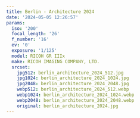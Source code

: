 ```yaml
---
title: Berlin - Architecture 2024
date: '2024-05-05 12:26:57'
params:
  iso: '200'
  focal_length: '26'
  f_number: '16'
  ev: '0'
  exposure: '1/125'
  model: RICOH GR IIIx
  make: RICOH IMAGING COMPANY, LTD.
  srcset:
    jpg512: berlin_architecture_2024_512.jpg
    jpg1024: berlin_architecture_2024_1024.jpg
    jpg2048: berlin_architecture_2024_2048.jpg
    webp512: berlin_architecture_2024_512.webp
    webp1024: berlin_architecture_2024_1024.webp
    webp2048: berlin_architecture_2024_2048.webp
    original: berlin_architecture_2024.jpg
---
```

